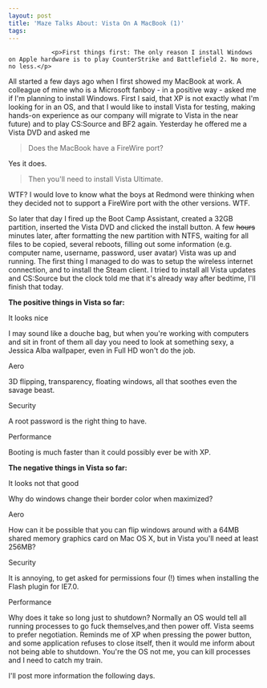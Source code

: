 ```yaml
---
layout: post
title: 'Maze Talks About: Vista On A MacBook (1)'
tags:
---
```



                <p>First things first: The only reason I install Windows on Apple hardware is to play CounterStrike and Battlefield 2. No more, no less.</p>
<p>All started a few days ago when I first showed my MacBook at work. A colleague of mine who is a Microsoft fanboy - in a positive way - asked me if I'm planning to install Windows. First I said, that XP is not exactly what I'm looking for in an OS, and that I would like to install Vista for testing, making hands-on experience as our company will migrate to Vista in the near future) and to play CS:Source and BF2 again. Yesterday he offered me a Vista DVD and asked me</p>
<blockquote>Does the MacBook have a FireWire port?</blockquote>
<p>Yes it does.</p>
<blockquote>Then you'll need to install Vista Ultimate.</blockquote>
<p>WTF? I would love to know what the boys at Redmond were thinking when they decided not to support a FireWire port with the other versions. WTF.</p>
<p>So later that day I fired up the Boot Camp Assistant, created a 32GB partition, inserted the Vista DVD and clicked the install button. A few <span style="text-decoration: line-through;">hours</span> minutes later, after formatting the new partition with NTFS, waiting for all files to be copied, several reboots, filling out some information (e.g. computer name, username, password, user avatar) Vista was up and running. The first thing I managed to do was to setup the wireless internet connection, and to install the Steam client. I tried to install all Vista updates and CS:Source but the clock told me that it's already way after bedtime, I'll finish that today.</p>
<p><strong>The positive things in Vista so far:</strong></p>
<p><span class="note">It looks nice</span></p>
<p>I may sound like a douche bag, but when you're working with computers and sit in front of them all day you need to look at something sexy, a Jessica Alba wallpaper, even in Full HD won't do the job.</p>
<p><span class="note">Aero</span></p>
<p>3D flipping, transparency, floating windows, all that soothes even the savage beast.</p>
<p><span class="note">Security</span></p>
<p>A root password is the right thing to have.</p>
<p><span class="note">Performance</span></p>
<p>Booting is much faster than it could possibly ever be with XP.</p>
<p><strong>The negative things in Vista so far:</strong></p>
<p><span class="important">It looks not that good</span></p>
<p>Why do windows change their border color when maximized?</p>
<p><span class="important">Aero</span></p>
<p>How can it be possible that you can flip windows around with a 64MB shared memory graphics card on Mac OS X, but in Vista you'll need at least 256MB?</p>
<p><span class="important">Security</span></p>
<p>It is annoying, to get asked for permissions four (!) times when installing the Flash plugin for IE7.0.</p>
<p><span class="important">Performance</span></p>
<p>Why does it take so long just to shutdown? Normally an OS would tell all running processes to go fuck themselves,and then power off. Vista seems to prefer negotiation. Reminds me of XP when pressing the power button, and some application refuses to close itself, then it would me inform about not being able to shutdown. You're the OS not me, you can kill processes and I need to catch my train.</p>
<p>I'll post more information the following days.</p>
